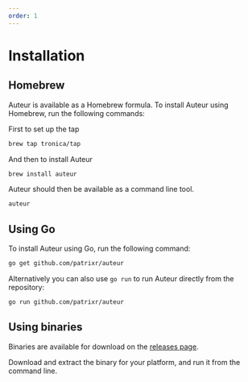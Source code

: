 ```yaml
---
order: 1
---
```


# Installation

## Homebrew

Auteur is available as a Homebrew formula. To install Auteur using Homebrew, run the following commands:

First to set up the tap

```bash
brew tap tronica/tap
```

And then to install Auteur

```bash
brew install auteur
```

Auteur should then be available as a command line tool.

```bash
auteur
```

## Using Go

To install Auteur using Go, run the following command:

```bash
go get github.com/patrixr/auteur
```

Alternatively you can also use `go run` to run Auteur directly from the repository:

```bash
go run github.com/patrixr/auteur
```

## Using binaries

Binaries are available for download on the [releases page](https://github.com/patrixr/auteur/releases).

Download and extract the binary for your platform, and run it from the command line.
